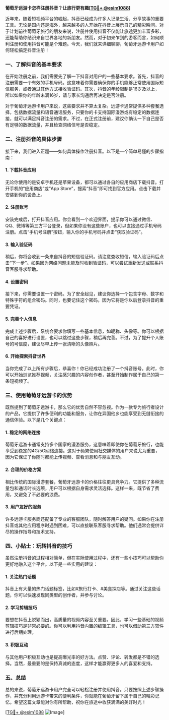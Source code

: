 **葡萄牙远游卡怎样注册抖音？让旅行更有趣[[TG💪+ @esim1088](https://t.me/s/esim1088)]**

近年来，随着短视频平台的崛起，抖音已经成为许多人记录生活、分享故事的重要工具。无论是国内还是海外，越来越多的人开始在抖音上展示自己的精彩瞬间。对于计划前往葡萄牙旅行的朋友来说，注册并使用抖音不仅能让旅途更加丰富多彩，还能帮助你结识来自世界各地的新朋友。然而，对于初来乍到的游客而言，如何顺利注册和使用抖音可能是个难题。今天，我们就来详细聊聊，葡萄牙远游卡用户如何轻松搞定抖音注册！

### 一、了解抖音的基本要求

在开始注册之前，我们需要先了解一下抖音对用户的一些基本要求。首先，抖音的注册需要一个有效的手机号码。这意味着你需要确保你的手机能够正常使用国际短信服务，或者通过其他方式接收验证码。其次，抖音的年龄限制是16岁及以上，所以如果你的年龄未满16岁，请与家长沟通后再决定是否注册。

对于葡萄牙远游卡用户来说，这些要求并不算太复杂。远游卡通常提供多种套餐选择，包括数据流量和语音通话服务，只要你的卡支持国际漫游或有稳定的数据连接，就可以满足抖音注册的需求。不过，在正式注册前，建议你确认一下自己是否有足够的数据流量，并且检查网络信号是否稳定。

### 二、注册抖音的具体步骤

接下来，我们进入正题——如何具体操作注册抖音。以下是一个简单易懂的步骤指南：

#### 1. 下载抖音应用

无论你使用的是安卓手机还是苹果设备，都可以通过各自的应用商店下载抖音。打开手机的“应用商店”或“App Store”，搜索“抖音”即可找到官方应用。点击下载并安装到你的设备上。

#### 2. 注册账号

安装完成后，打开抖音应用。你会看到一个欢迎界面，提示你可以通过微信、QQ、微博等第三方平台登录，但如果你没有这些账户，也可以直接通过手机号码注册。点击“手机号注册”按钮，输入你的手机号码并点击“获取验证码”。

#### 3. 输入验证码

稍后，你将会收到一条来自抖音的短信验证码。请注意查收短信，输入验证码后点击“下一步”。如果因为网络问题未能及时收到验证码，可以尝试重新发送或联系抖音客服寻求帮助。

#### 4. 设置密码

接下来，你需要设置一个密码。为了安全起见，建议你选择一个包含字母、数字和特殊字符的组合密码。同时，也要记住这个密码，因为它将是你以后登录抖音的重要凭证。

#### 5. 完善个人信息

完成上述步骤后，系统会要求你填写一些基本信息，如昵称、头像等。你可以根据自己的喜好进行设置，也可以跳过这些步骤，稍后再完善。不过，为了提升个人账号的可信度，建议尽早上传一张清晰的头像照片。

#### 6. 开始探索抖音世界

当你完成了以上所有步骤后，恭喜你！你已经成功注册了一个抖音账号。此时，你可以开始浏览推荐视频，关注感兴趣的内容创作者，甚至开始制作属于自己的第一条短视频了。

### 三、使用葡萄牙远游卡的优势

既然提到了葡萄牙远游卡，那么它的优势自然不容忽视。作为一款专为旅行者设计的产品，它提供了许多便利的功能和服务，让你在异国他乡也能享受到无缝衔接的通信体验。以下是几个关键点：

#### 1. 稳定的网络连接

葡萄牙远游卡通常支持多个国家的漫游服务，这意味着即使你在葡萄牙旅行，也能享受到稳定的4G/5G网络连接。这对于频繁使用社交媒体的用户来说尤为重要，因为它保证了你随时都能上传视频、查看消息和与朋友互动。

#### 2. 合理的价格方案

相比传统的国际漫游套餐，葡萄牙远游卡的价格往往更具竞争力。它提供了多种流量包和通话时长选项，用户可以根据自身需求灵活选择。这样一来，既节省了费用，又避免了不必要的浪费。

#### 3. 用户友好的服务

许多远游卡服务商还配备了专业的客服团队，随时解答用户的疑问。如果你在注册抖音或其他应用程序时遇到困难，可以直接联系客服寻求帮助。他们通常会提供详尽的操作指导和技术支持。

### 四、小贴士：玩转抖音的技巧

虽然注册抖音的过程相对简单，但在实际使用过程中，还有一些小技巧可以帮助你更好地融入这个平台。以下是一些实用的建议：

#### 1. 关注热门话题

抖音上有大量的热门话题标签，比如#旅行打卡、#美食探店等。通过关注这些话题，你可以快速发现同类型的创作者，并参与讨论。

#### 2. 学习剪辑技巧

要想在抖音上脱颖而出，高质量的视频内容至关重要。因此，学习一些基础的视频剪辑技巧是非常必要的。你可以利用抖音内置的编辑工具，也可以借助第三方软件进行后期处理。

#### 3. 积极互动

与其他用户积极互动也是提高曝光率的好方法。点赞、评论、转发都是不错的选择。当然，最重要的是保持真诚的态度，这样才能赢得更多人的喜爱和支持。

### 五、总结

总的来说，葡萄牙远游卡用户完全可以轻松注册并使用抖音。只要按照上述步骤操作，并充分利用远游卡带来的便利条件，你就能在葡萄牙留下属于自己的精彩记忆。希望这篇文章能对你有所帮助，祝你在旅途中收获满满的美好时光！

[[TG💪+ @esim1088](https://t.me/s/esim1088) ![Image](https://i.postimg.cc/4NQfJmqS/Snipaste-2025-05-13-00-14-12.png)]